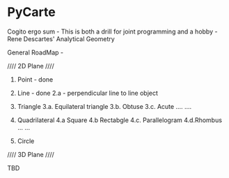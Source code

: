 # PyCarte
Cogito ergo sum - This is both a drill for joint programming and a hobby - Rene Descartes' Analytical Geometry 

General RoadMap - 

////
2D Plane
////
1. Point - done
2. Line - done 
2.a - perpendicular line to line object

3. Triangle
3.a. Equilateral triangle
3.b. Obtuse
3.c. Acute
....
....

4. Quadrilateral
4.a Square
4.b Rectabgle
4.c. Parallelogram
4.d.Rhombus
...
...
5. Circle


////
3D Plane
////

TBD
